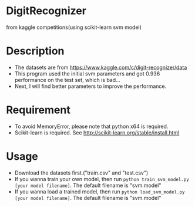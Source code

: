 # DigitRecognizer
from kaggle competitions(using scikit-learn svm model)

# Description
- The datasets are from https://www.kaggle.com/c/digit-recognizer/data
- This program used the initial svm parameters and got 0.936 performance on the test set, which is bad... 
- Next, I will find better parameters to improve the performance.

# Requirement
- To avoid MemoryError, please note that python x64 is required.
- Scikit-learn is required. See http://scikit-learn.org/stable/install.html

# Usage
- Download the datasets first.("train.csv" and "test.csv")
- If you wanna train your own model, then run ```python train_svm_model.py [your model filename]```. The default filename is "svm.model"
- If you wanna load a trained model, then run ```python load_svm_model.py [your model filename]```. The default filename is "svm.model"
